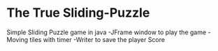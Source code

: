 # The True Sliding-Puzzle
Simple Sliding Puzzle game in java
-JFrame window to play the game
-Moving tiles with timer
-Writer to save the player Score
